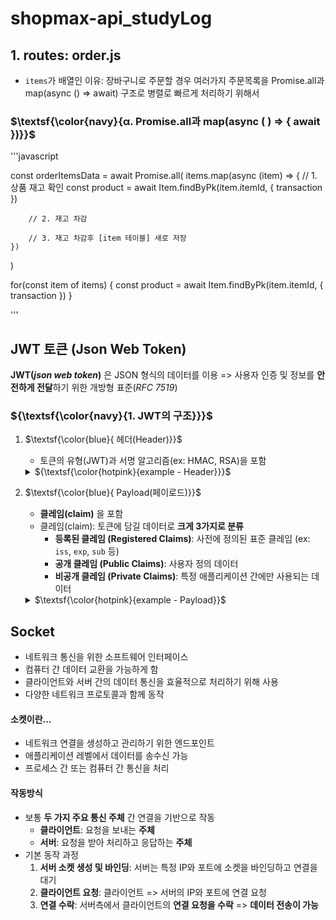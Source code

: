# shopmax-api_studyLog

## 1. routes: order.js

-   `items`가 배열인 이유: 장바구니로 주문할 경우 여러가지 주문목록을 Promise.all과 map(async () => await) 구조로 병렬로 빠르게 처리하기 위해서

### $\textsf{\color{navy}{α. Promise.all과 map(async ( ) => { await })}}$

'''javascript

const orderItemsData = await Promise.all(
items.map(async (item) => {
// 1. 상품 재고 확인
const product = await Item.findByPk(item.itemId, { transaction })

        // 2. 재고 차감

        // 3. 재고 차감후 [item 테이블] 새로 저장
    })

)

for(const item of items) {
const product = await Item.findByPk(item.itemId, { transaction })
}

'''

## JWT 토큰 (Json Web Token)

**JWT(_json web token_)** 은 JSON 형식의 데이터를 이용 => 사용자 인증 및 정보를 **안전하게 전달**하기 위한 개방형 표준(_RFC 7519_)

### ${\textsf{\color{navy}{1. JWT의 구조}}}$

1. $\textsf{\color{blue}{ 헤더(Header)}}$

    - 토큰의 유형(JWT)과 서명 알고리즘(ex: HMAC, RSA)을 포함

    <details>
    <summary> ${\textsf{\color{hotpink}{example - Header}}}$ </summary>

    ```json
    {
        "alg": "HS256",
        "typ": "JWT"
    }
    ```

    </details>

2. $\textsf{\color{blue}{ Payload(페이로드)}}$

    - **클레임(claim)** 을 포함
    - 클레임(claim): 토큰에 담길 데이터로 **크게 3가지로 분류**
        - **등록된 클레임 (Registered Claims)**: 사전에 정의된 표준 클레임 (ex: `iss`, `exp`, `sub` 등)
        - **공개 클레임 (Public Claims)**: 사용자 정의 데이터
        - **비공개 클레임 (Private Claims)**: 특정 애플리케이션 간에만 사용되는 데이터

    <details>
    <summary> $\textsf{\color{hotpink}{example - Payload}}$ </summary>

    ```json
    {
        "sub": "1234567890",
        "name": "John Doe",
        "admin": true
    }
    ```

    </details>

## Socket

-   네트워크 통신을 위한 소프트웨어 인터페이스
-   컴퓨터 간 데이터 교환을 가능하게 함
-   클라이언트와 서버 간의 데이터 통신을 효율적으로 처리하기 위해 사용
-   다양한 네트워크 프로토콜과 함께 동작

#### 소켓이란...

-   네트워크 연결을 생성하고 관리하기 위한 엔드포인트
-   애플리케이션 레벨에서 데이터를 송수신 가능
-   프로세스 간 또는 컴퓨터 간 통신을 처리

#### 작동방식

-   보통 **두 가지 주요 통신 주체** 간 연결을 기반으로 작동
    -   **클라이언트**: 요청을 보내는 **주체**
    -   **서버**: 요청을 받아 처리하고 응답하는 **주체**
- 기본 동작 과정
    1. **서버 소켓 생성 및 바인딩**: 서버는 특정 IP와 포트에 소켓을 바인딩하고 연결을 대기
    2. **클라이언트 요청**: 클라이언트 => 서버의 IP와 포트에 연결 요청
    3. **연결 수락**: 서버측에서 클라이언트의 **연결 요청을 수락** => **데이터 전송이 가능**